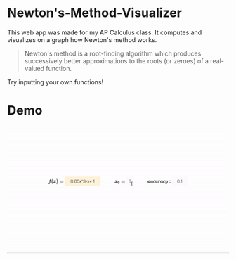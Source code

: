 # Newton's-Method-Visualizer

This web app was made for my AP Calculus class. It computes and visualizes on a graph how Newton's method works.

> Newton's method is a root-finding algorithm which produces successively better approximations to the roots (or zeroes) of a real-valued function.

Try inputting your own functions!

# Demo

![Demo](Assets/demo.gif)
